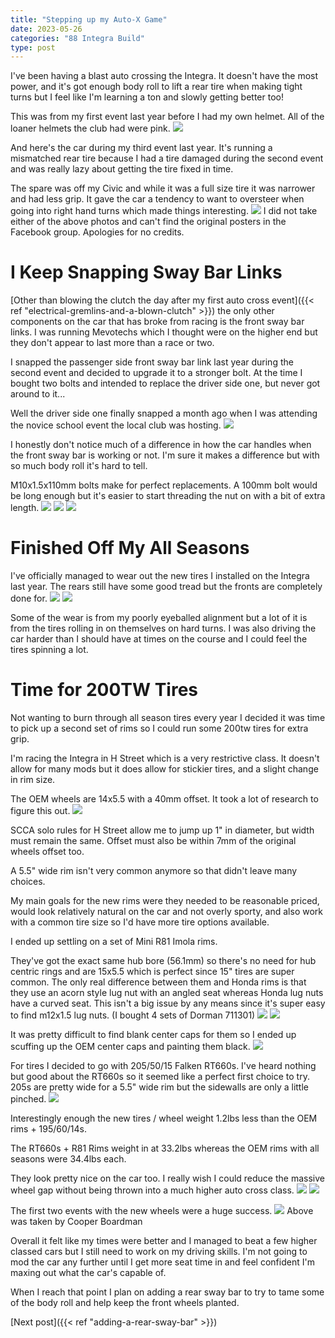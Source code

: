 ```yaml
---
title: "Stepping up my Auto-X Game"
date: 2023-05-26
categories: "88 Integra Build"
type: post
---
```


I've been having a blast auto crossing the Integra. It doesn't have the most power, and it's got enough body roll to lift a rear tire when making tight turns but I feel like I'm learning a ton and slowly getting better too!

This was from my first event last year before I had my own helmet. All of the loaner helmets the club had were pink.
![](images/1.png)

And here's the car during my third event last year. It's running a mismatched rear tire because I had a tire damaged during the second event and was really lazy about getting the tire fixed in time.

The spare was off my Civic and while it was a full size tire it was narrower and had less grip. It gave the car a tendency to want to oversteer when going into right hand turns which made things interesting.
![](images/2.jpg)
I did not take either of the above photos and can't find the original posters in the Facebook group. Apologies for no credits.

# I Keep Snapping Sway Bar Links

[Other than blowing the clutch the day after my first auto cross event]({{< ref "electrical-gremlins-and-a-blown-clutch" >}}) the only other components on the car that has broke from racing is the front sway bar links. I was running Mevotechs which I thought were on the higher end but they don't appear to last more than a race or two.

I snapped the passenger side front sway bar link last year during the second event and decided to upgrade it to a stronger bolt. At the time I bought two bolts and intended to replace the driver side one, but never got around to it...

Well the driver side one finally snapped a month ago when I was attending the novice school event the local club was hosting.
![](images/3.jpg)

I honestly don't notice much of a difference in how the car handles when the front sway bar is working or not. I'm sure it makes a difference but with so much body roll it's hard to tell.

M10x1.5x110mm bolts make for perfect replacements. A 100mm bolt would be long enough but it's easier to start threading the nut on with a bit of extra length.
![](images/4.jpg)
![](images/5.jpg)
![](images/6.jpg)

# Finished Off My All Seasons

I've officially managed to wear out the new tires I installed on the Integra last year. The rears still have some good tread but the fronts are completely done for.
![](images/7.jpg)
![](images/8.jpg)

Some of the wear is from my poorly eyeballed alignment but a lot of it is from the tires rolling in on themselves on hard turns. I was also driving the car harder than I should have at times on the course and I could feel the tires spinning a lot.

# Time for 200TW Tires

Not wanting to burn through all season tires every year I decided it was time to pick up a second set of rims so I could run some 200tw tires for extra grip.

I'm racing the Integra in H Street which is a very restrictive class. It doesn't allow for many mods but it does allow for stickier tires, and a slight change in rim size.

The OEM wheels are 14x5.5 with a 40mm offset. It took a lot of research to figure this out.
![](images/9.jpg)

SCCA solo rules for H Street allow me to jump up 1" in diameter, but width must remain the same. Offset must also be within 7mm of the original wheels offset too.

A 5.5" wide rim isn't very common anymore so that didn't leave many choices.

My main goals for the new rims were they needed to be reasonable priced, would look relatively natural on the car and not overly sporty, and also work with a common tire size so I'd have more tire options available.

I ended up settling on a set of Mini R81 Imola rims.

They've got the exact same hub bore (56.1mm) so there's no need for hub centric rings and are 15x5.5 which is perfect since 15" tires are super common. The only real difference between them and Honda rims is that they use an acorn style lug nut with an angled seat whereas Honda lug nuts have a curved seat. This isn't a big issue by any means since it's super easy to find m12x1.5 lug nuts. (I bought 4 sets of Dorman 711301)
![](images/10.jpg)
![](images/11.jpg)

It was pretty difficult to find blank center caps for them so I ended up scuffing up the OEM center caps and painting them black.
![](images/12.jpg)

For tires I decided to go with 205/50/15 Falken RT660s. I've heard nothing but good about the RT660s so it seemed like a perfect first choice to try. 205s are pretty wide for a 5.5" wide rim but the sidewalls are only a little pinched.
![](images/13.jpg)

Interestingly enough the new tires / wheel weight 1.2lbs less than the OEM rims + 195/60/14s.

The RT660s + R81 Rims weight in at 33.2lbs whereas the OEM rims with all seasons were 34.4lbs each.

They look pretty nice on the car too. I really wish I could reduce the massive wheel gap without being thrown into a much higher auto cross class.
![](images/14.jpg)
![](images/15.jpg)

The first two events with the new wheels were a huge success.
![](images/2a.jpg)
Above was taken by Cooper Boardman

Overall it felt like my times were better and I managed to beat a few higher classed cars but I still need to work on my driving skills. I'm not going to mod the car any further until I get more seat time in and feel confident I'm maxing out what the car's capable of.

When I reach that point I plan on adding a rear sway bar to try to tame some of the body roll and help keep the front wheels planted.

[Next post]({{< ref "adding-a-rear-sway-bar" >}})
